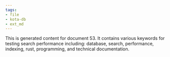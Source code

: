 ```yaml
---
tags:
- file
- kota-db
- ext_md
---
```

This is generated content for document 53. It contains various keywords for testing search performance including: database, search, performance, indexing, rust, programming, and technical documentation.